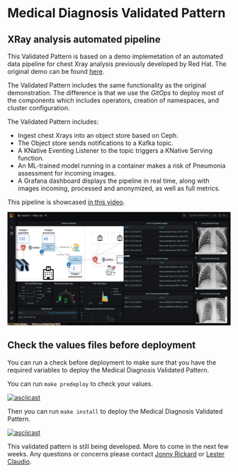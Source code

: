 # Medical Diagnosis Validated Pattern

## XRay analysis automated pipeline

This Validated Pattern is based on a demo implemetation of an automated data pipeline for chest Xray
analysis previously developed by Red Hat.  The original demo can be found [here](https://github.com/red-hat-data-services/jumpstart-library]).

The Validated Pattern includes the same functionality as the original demonstration.  The difference is
that we use the *GitOps* to deploy most of the components which includes operators, creation of namespaces,
and cluster configuration.

The Validated Pattern includes:

* Ingest chest Xrays into an object store based on Ceph.
* The Object store sends notifications to a Kafka topic.
* A KNative Eventing Listener to the topic triggers a KNative Serving function.
* An ML-trained model running in a container makes a risk of Pneumonia assessment for incoming images.
* A Grafana dashboard displays the pipeline in real time, along with images incoming, processed and anonymized, as well as full metrics.

This pipeline is showcased [in this video](https://www.youtube.com/watch?v=zja83FVsm14).

![Pipeline dashboard](doc/dashboard.png)

## Check the values files before deployment

You can run a check before deployment to make sure that you have the required variables to deploy the 
Medical Diagnosis Validated Pattern.  

You can run `make predeploy` to check your values.

[![asciicast](https://github.com/claudiol/medical-diagnosis/blob/claudiol-xray-deployment/doc/predeploy.svg)](https://github.com/claudiol/medical-diagnosis/blob/claudiol-xray-deployment/doc/predeploy.svg)

Then you can run `make install` to deploy the Medical Diagnosis Validated Pattern.

[![asciicast](https://github.com/claudiol/medical-diagnosis/blob/claudiol-xray-deployment/doc/xray-deployment.svg)](https://github.com/claudiol/medical-diagnosis/blob/claudiol-xray-deployment/doc/xray-deployment.svg)

This validated pattern is still being developed.  More to come in the next few weeks. Any questions or concerns
please contact [Jonny Rickard](jrickard@redhat.com) or [Lester Claudio](claudiol@redhat.com).
